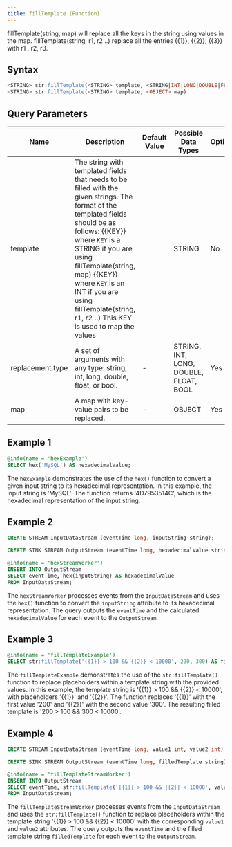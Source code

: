 ```yaml
---
title: fillTemplate (Function)
---
```


fillTemplate(string, map) will replace all the keys in the string using
values in the map. fillTemplate(string, r1, r2 ..) replace all the
entries {{1}}, {{2}}, {{3}} with r1 , r2, r3.

## Syntax

```sql
<STRING> str:fillTemplate(<STRING> template, <STRING|INT|LONG|DOUBLE|FLOAT|BOOL> replacement.type, <STRING|INT|LONG|DOUBLE|FLOAT|BOOL> ...)
<STRING> str:fillTemplate(<STRING> template, <OBJECT> map)
```

## Query Parameters

| Name  | Description    | Default Value | Possible Data Types   | Optional | Dynamic |
|--------------|-----------------------------------------------------------------------------------------------------------------------------------------------|---------------|-----------------------------|----------|---------|
| template         | The string with templated fields that needs to be filled with the given strings. The format of the templated fields should be as follows: {{KEY}} where `KEY` is a STRING if you are using fillTemplate(string, map) {{KEY}} where `KEY` is an INT if you are using fillTemplate(string, r1, r2 ..) This KEY is used to map the values |               | STRING       | No       | Yes     |
| replacement.type | A set of arguments with any type: string, int, long, double, float, or bool.                                                                   | -            | STRING, INT, LONG, DOUBLE, FLOAT, BOOL | Yes      | Yes     |
| map              | A map with key-value pairs to be replaced.                                                                                                    | -            | OBJECT       | Yes      | Yes     |

## Example 1

```sql
@info(name = 'hexExample')
SELECT hex('MySQL') AS hexadecimalValue;
```

The `hexExample` demonstrates the use of the `hex()` function to convert a given input string to its hexadecimal representation. In this example, the input string is 'MySQL'. The function returns '4D7953514C', which is the hexadecimal representation of the input string.

## Example 2

```sql
CREATE STREAM InputDataStream (eventTime long, inputString string);

CREATE SINK STREAM OutputStream (eventTime long, hexadecimalValue string);

@info(name = 'hexStreamWorker')
INSERT INTO OutputStream
SELECT eventTime, hex(inputString) AS hexadecimalValue
FROM InputDataStream;
```

The `hexStreamWorker` processes events from the `InputDataStream` and uses the `hex()` function to convert the `inputString` attribute to its hexadecimal representation. The query outputs the `eventTime` and the calculated `hexadecimalValue` for each event to the `OutputStream`.

## Example 3

```sql
@info(name = 'fillTemplateExample')
SELECT str:fillTemplate('{{1}} > 100 && {{2}} < 10000', 200, 300) AS filledTemplate;
```

The `fillTemplateExample` demonstrates the use of the `str:fillTemplate()` function to replace placeholders within a template string with the provided values. In this example, the template string is '{{1}} > 100 && {{2}} < 10000', with placeholders '{{1}}' and '{{2}}'. The function replaces '{{1}}' with the first value '200' and '{{2}}' with the second value '300'. The resulting filled template is '200 > 100 && 300 < 10000'.

## Example 4

```sql
CREATE STREAM InputDataStream (eventTime long, value1 int, value2 int);

CREATE SINK STREAM OutputStream (eventTime long, filledTemplate string);

@info(name = 'fillTemplateStreamWorker')
INSERT INTO OutputStream
SELECT eventTime, str:fillTemplate('{{1}} > 100 && {{2}} < 10000', value1, value2) AS filledTemplate
FROM InputDataStream;
```

The `fillTemplateStreamWorker` processes events from the `InputDataStream` and uses the `str:fillTemplate()` function to replace placeholders within the template string '{{1}} > 100 && {{2}} < 10000' with the corresponding `value1` and `value2` attributes. The query outputs the `eventTime` and the filled template string `filledTemplate` for each event to the `OutputStream`.
